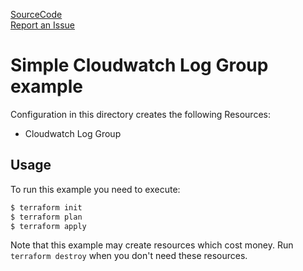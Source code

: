[SourceCode](https://github.com/nclouds/terraform-aws-cloudwatch/tree/master/examples/simple)   
[Report an Issue](https://github.com/nclouds/terraform-aws-cloudwatch/issues)

# Simple Cloudwatch Log Group example

Configuration in this directory creates the following Resources:
- Cloudwatch Log Group

## Usage

To run this example you need to execute:

```bash
$ terraform init
$ terraform plan
$ terraform apply
```

Note that this example may create resources which cost money. Run `terraform destroy` when you don't need these resources.
